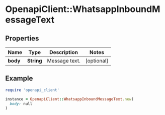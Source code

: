 # OpenapiClient::WhatsappInboundMessageText

## Properties

| Name | Type | Description | Notes |
| ---- | ---- | ----------- | ----- |
| **body** | **String** | Message text. | [optional] |

## Example

```ruby
require 'openapi_client'

instance = OpenapiClient::WhatsappInboundMessageText.new(
  body: null
)
```

